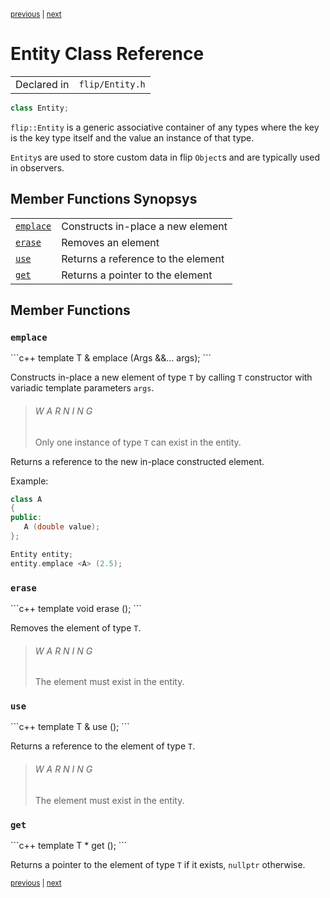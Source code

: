 <p><sup><a href="DocumentValidator.md">previous</a> | <a href="Enum.md">next</a></sup></p>

<h1>Entity Class Reference</h1>

<table><tr><td>Declared in</td><td><code>flip/Entity.h</code></td></tr>
</table>

```c++
class Entity;
```

<p><code>flip::Entity</code> is a generic associative container of any types where the key is the key type itself and the value an instance of that type.</p>

<p><code>Entity</code>s are used to store custom data in flip <code>Object</code>s and are typically used in observers.</p>

<h2>Member Functions Synopsys</h2>

<table><tr><td><code><a href="#member-function-emplace">emplace</a></code></td><td>Constructs in-place a new element</td></tr>
<tr><td><code><a href="#member-function-erase">erase</a></code></td><td>Removes an element</td></tr>
<tr><td><code><a href="#member-function-use">use</a></code></td><td>Returns a reference to the element</td></tr>
<tr><td><code><a href="#member-function-get">get</a></code></td><td>Returns a pointer to the element</td></tr>
</table>

<h2>Member Functions</h2>

<h3 id="member-function-emplace"><code>emplace</code></h3>
```c++
template <class T, class... Args>   T &   emplace (Args &&... args);
```

<p>Constructs in-place a new element of type <code>T</code> by calling <code>T</code> constructor with variadic template parameters <code>args</code>.</p>

<blockquote><h6>W A R N I N G</h6> Only one instance of type <code>T</code> can exist in the entity.</blockquote>

<p>Returns a reference to the new in-place constructed element.</p>

<p>Example:</p>

```c++
class A
{
public:
   A (double value);
};

Entity entity;
entity.emplace <A> (2.5);
```

<h3 id="member-function-erase"><code>erase</code></h3>
```c++
template <class T>   void  erase ();
```

<p>Removes the element of type <code>T</code>.</p>

<blockquote><h6>W A R N I N G</h6> The element must exist in the entity.</blockquote>

<h3 id="member-function-use"><code>use</code></h3>
```c++
template <class T>   T &   use ();
```

<p>Returns a reference to the element of type <code>T</code>.</p>

<blockquote><h6>W A R N I N G</h6> The element must exist in the entity.</blockquote>

<h3 id="member-function-get"><code>get</code></h3>
```c++
template <class T>   T *   get ();
```

<p>Returns a pointer to the element of type <code>T</code> if it exists, <code>nullptr</code> otherwise.</p>

<p><sup><a href="DocumentValidator.md">previous</a> | <a href="Enum.md">next</a></sup></p>

